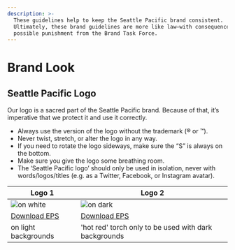 ```yaml
---
description: >-
  These guidelines help to keep the Seattle Pacific brand consistent.
  Ultimately, these brand guidelines are more like law—with consequences and
  possible punishment from the Brand Task Force.
---
```


# Brand Look

## Seattle Pacific Logo

Our logo is a sacred part of the Seattle Pacific brand. Because of that, it’s imperative that we protect it and use it correctly.

* Always use the version of the logo without the trademark \(® or ™\).
* Never twist, stretch, or alter the logo in any way.
* If you need to rotate the logo sideways, make sure the “S” is always on the bottom.
* Make sure you give the logo some breathing room.
* The ‘Seattle Pacific logo’ should only be used in isolation, never with words/logos/titles \(e.g. as a Twitter, Facebook, or Instagram avatar\).

| Logo 1 | Logo 2 |
| --- | --- |
| ![on white](https://spu.edu/assets/logo-ver-1.png) | ![on dark](https://spu.edu/assets/logo-ver-2.png) |
| [Download EPS](./) | [Download EPS](./) |
| on light backgrounds | 'hot red' torch only to be used with dark backgrounds |

